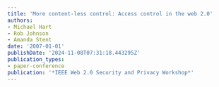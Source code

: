 ```yaml
---
title: 'More content-less control: Access control in the web 2.0'
authors:
- Michael Hart
- Rob Johnson
- Amanda Stent
date: '2007-01-01'
publishDate: '2024-11-08T07:31:18.443295Z'
publication_types:
- paper-conference
publication: '*IEEE Web 2.0 Security and Privacy Workshop*'
---
```


